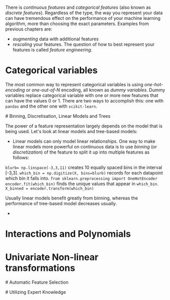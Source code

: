There is _continuous features_ and _categorical features_ (also known as _discrete features_). Regardless of the type, the way you represent your data can have tremendous effect on the performance of your machine learning algorithm, more than choosing the exact parameters. Examples from previous chapters are: 
* _augmenting_ data with additional features
* _rescaling_ your features. 
The question of how to best represent your features is called _feature engineering_. 

# Categorical variables 

The most common way to represent categorical variables is using _one-hot-encoding_ or _one-out-of-N_ encoding, all known as _dummy variables_. Dummy variables replace categorical variable with one or more new features that can have the values 0 or 1. There are two ways to accomplish this: one with `pandas` and the other one with `scikit-learn`.   

# Binning, Discretisation, Linear Models and Trees

The power of a feature representation largely depends on the model that is being used. Let's look at linear models and tree-based models: 

* Linear models can only model linear relationships. One way to make linear models more powerful on continuous data is to use _binning_ (or _discretization_) of the feature to split it up into multiple features as follows: 

`blurb= np.linspace(-3,3,11)` creates 10 equally spaced bins in the interval [-3,3].
`which_bin = np.digitize(X, bins=blurb)` records for each datapoint which bin it falls into.
`from sklearn.preprocessing import OneHotEncoder` 
`encoder.fit(which_bin)` finds the unique values that appear in `which_bin`.
`X_binned = encoder.transform(which_bin)`

Usually linear models benefit greatly from binning, whereas the performance of tree-based model decreases usually. 

* 
 

# Interactions and Polynomials 

# Univariate Non-linear transformations

# Automatic Feature Selection

# Utilizing Expert Knowledge   
